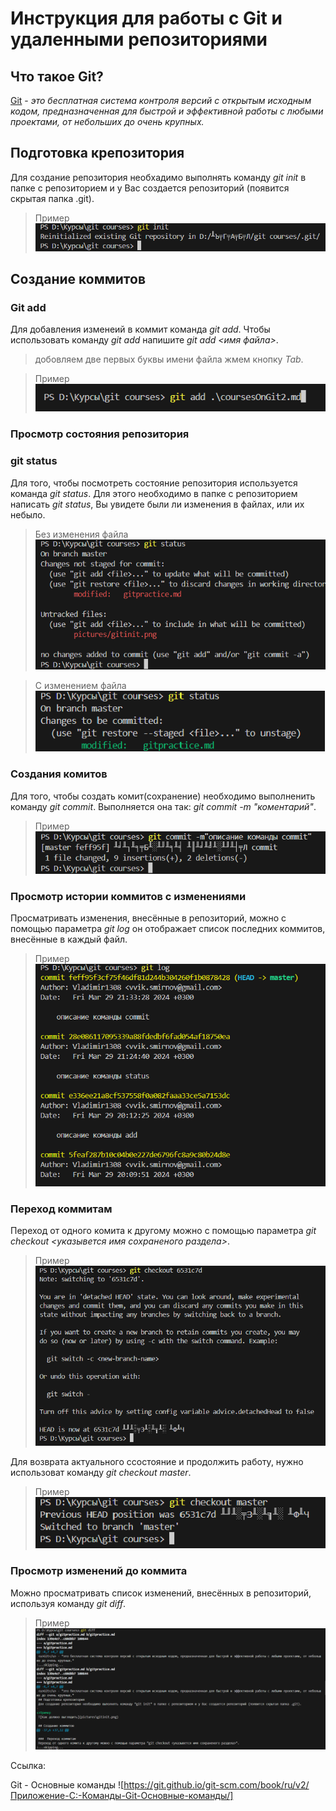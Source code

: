 # Инструкция для работы с Git и удаленными репозиториями

## Что такое Git?
<u>Git</u> - *это бесплатная система контроля версий с открытым исходным кодом, предназначенная для быстрой и эффективной работы с любыми проектами, от небольших до очень крупных.*
## Подготовка крепозитория
Для создание репозитория необхадимо выполнять команду *git init* в папке с репозиторием и у Вас создается репозиторий (появится скрытая папка .git).
>Пример
![Как должно выглядить](pictures\gitinit.png)

## Создание коммитов 
### Git add
Для добавления изменеий в коммит команда *git add*. Чтобы использовать команду *git add* напишите *git add <имя файла>*. 
> добовляем две первых буквы имени файла жмем кнопку *Tab*.

>Пример 
![Как должно выглядить](pictures\gitadd.png)

### Просмотр состояния репозитория
### git status
Для того, чтобы посмотреть состояние репозитория используется команда *git status*. Для этого необходимо в папке с репозиторием написать *git status*, Вы увидете были ли изменения в файлах, или их небыло. 
> Без изменения файла 
![Как должно выглядить](pictures\gitstatus.png)

> С изменением файла
 ![Как должно выглядить](pictures\gitstatus2.png)

### Создания комитов 
Для того, чтобы создать комит(сохранение) необходимо выполненить команду *git commit*. Выполняется она так: *git commit -m "коментарий"*.

> Пример
![Как должно выглядить](pictures\gitcommit.png)

### Просмотр истории коммитов с изменениями
Просматривать изменения, внесённые в репозиторий, можно с помощью параметра *git log* он отображает список последних коммитов, внесённые в каждый файл.
> Пример
![Как должно выглядить](pictures\gitlog.png)

###  Переход коммитам
Переход от одного комита к другому можно с помощью параметра *git checkout <указывется имя сохраненого раздела>*.
> Пример
![Как должно выглядить](pictures\gitcheckaut.png)

Для возврата актуального ссостояние и продолжить работу, нужно использоват команду *git checkout master*.
 >Пример
![Как должно выглядить](pictures\gitcheckoutmaster.png)

### Просмотр изменений до коммита
Можно просматривать список изменений, внесённых в репозиторий, используя команду *git diff*.
>Пример
![Как должно выглядить](pictures\gitdiff.png)

Ссылка:

Git - Основные команды
![https://git.github.io/git-scm.com/book/ru/v2/Приложение-C:-Команды-Git-Основные-команды/]
